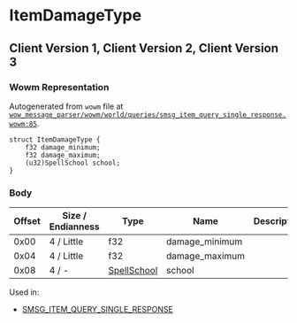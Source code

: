 # ItemDamageType

## Client Version 1, Client Version 2, Client Version 3

### Wowm Representation

Autogenerated from `wowm` file at [`wow_message_parser/wowm/world/queries/smsg_item_query_single_response.wowm:85`](https://github.com/gtker/wow_messages/tree/main/wow_message_parser/wowm/world/queries/smsg_item_query_single_response.wowm#L85).
```rust,ignore
struct ItemDamageType {
    f32 damage_minimum;
    f32 damage_maximum;
    (u32)SpellSchool school;
}
```
### Body

| Offset | Size / Endianness | Type | Name | Description | Comment |
| ------ | ----------------- | ---- | ---- | ----------- | ------- |
| 0x00 | 4 / Little | f32 | damage_minimum |  |  |
| 0x04 | 4 / Little | f32 | damage_maximum |  |  |
| 0x08 | 4 / - | [SpellSchool](spellschool.md) | school |  |  |


Used in:
* [SMSG_ITEM_QUERY_SINGLE_RESPONSE](smsg_item_query_single_response.md)

